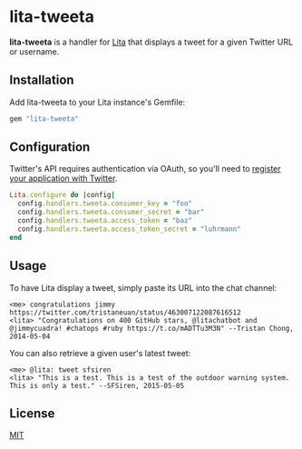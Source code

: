 # lita-tweeta

**lita-tweeta** is a handler for [Lita](https://github.com/jimmycuadra/lita) that displays a tweet for a given Twitter URL or username.

## Installation

Add lita-tweeta to your Lita instance's Gemfile:

``` ruby
gem "lita-tweeta"
```

## Configuration

Twitter's API requires authentication via OAuth, so you'll need to [register your application with Twitter](https://apps.twitter.com/).

``` ruby
Lita.configure do |config|
  config.handlers.tweeta.consumer_key = "foo"
  config.handlers.tweeta.consumer_secret = "bar"
  config.handlers.tweeta.access_token = "baz"
  config.handlers.tweeta.access_token_secret = "luhrmann"
end
```

## Usage

To have Lita display a tweet, simply paste its URL into the chat channel:

```
<me> congratulations jimmy https://twitter.com/tristaneuan/status/463007122087616512
<lita> "Congratulations on 400 GitHub stars, @litachatbot and @jimmycuadra! #chatops #ruby https://t.co/mADTTu3M3N" --Tristan Chong, 2014-05-04
```

You can also retrieve a given user's latest tweet:

```
<me> @lita: tweet sfsiren
<lita> "This is a test. This is a test of the outdoor warning system. This is only a test." --SFSiren, 2015-05-05
```

## License

[MIT](http://opensource.org/licenses/MIT)
